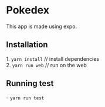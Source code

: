 <h1>Pokedex</h1>
This app is made using expo.
<h2>Installation</h2>
1. <code>yarn install</code> // install dependencies
<br>
2. <code>yarn run web</code> // run on the web
<h2>Running test</h2>
- <code>yarn run test</code>
